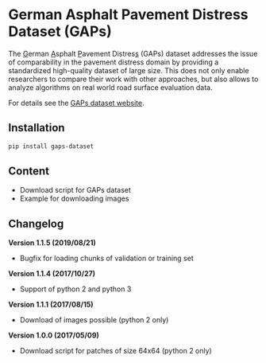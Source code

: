 # German Asphalt Pavement Distress Dataset (GAPs)

The <ins>G</ins>erman <ins>A</ins>sphalt <ins>P</ins>avement Distres<ins>s</ins>
(GAPs) dataset addresses the issue of comparability in the pavement distress
domain by providing a standardized high-quality dataset of large size.
This does not only enable researchers to compare their work with other
approaches, but also allows to analyze algorithms on real world road surface
evaluation data.

For details see the
[GAPs dataset website](http://www.tu-ilmenau.de/neurob/data-sets-code/gaps/).

## Installation
```bash
pip install gaps-dataset
```

## Content
- Download script for GAPs dataset
- Example for downloading images

## Changelog
__Version 1.1.5 (2019/08/21)__
- Bugfix for loading chunks of validation or training set

__Version 1.1.4 (2017/10/27)__
- Support of python 2 and python 3

__Version 1.1.1 (2017/08/15)__
- Download of images possible (python 2 only)

__Version 1.0.0 (2017/05/09)__
- Download script for patches of size 64x64 (python 2 only)
